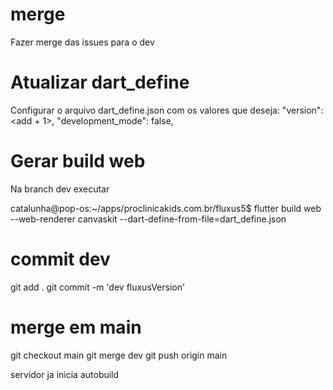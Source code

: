 # merge
Fazer merge das issues para o dev

# Atualizar dart_define
Configurar o arquivo dart_define.json com os valores que deseja:
  "version": <add + 1>,
  "development_mode": false,

# Gerar build web
Na branch dev executar

catalunha@pop-os:~/apps/proclinicakids.com.br/fluxus5$ 
flutter build web --web-renderer canvaskit --dart-define-from-file=dart_define.json

# commit dev
git add .
git commit -m 'dev fluxusVersion'

# merge em main
git checkout main
git merge dev
git push origin main


servidor ja inicia autobuild

